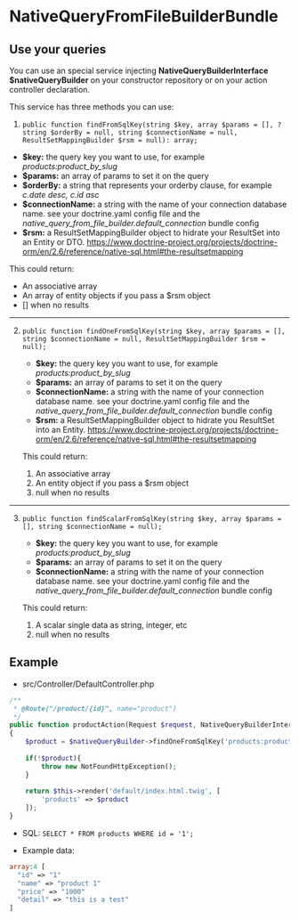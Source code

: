 NativeQueryFromFileBuilderBundle
================================

Use your queries
----------------

You can use an special service injecting **NativeQueryBuilderInterface $nativeQueryBuilder** 
on your constructor repository or on your action controller declaration.

This service has three methods you can use:

1. `public function findFromSqlKey(string $key, array $params = [], ?string $orderBy = null, string $connectionName = null, ResultSetMappingBuilder $rsm = null): array;`

  - **$key:** the query key you want to use, for example *products:product_by_slug*
  - **$params:** an array of params to set it on the query
  - **$orderBy:** a string that represents your orderby clause, for example *c.date desc, c.id asc*
  - **$connectionName:** a string with the name of your connection database name. see your doctrine.yaml config file and the *native_query_from_file_builder.default_connection* bundle config 
  - **$rsm:** a ResultSetMappingBuilder object to hidrate your ResultSet into an Entity or DTO. https://www.doctrine-project.org/projects/doctrine-orm/en/2.6/reference/native-sql.html#the-resultsetmapping

  This could return:

  - An associative array
  - An array of entity objects if you pass a $rsm object
  - [] when no results

---

2. `public function findOneFromSqlKey(string $key, array $params = [], string $connectionName = null, ResultSetMappingBuilder $rsm = null);`

      - **$key:** the query key you want to use, for example *products:product_by_slug*
      - **$params:** an array of params to set it on the query
      - **$connectionName:** a string with the name of your connection database name. see your doctrine.yaml config file and the *native_query_from_file_builder.default_connection* bundle config
      - **$rsm:** a ResultSetMappingBuilder object to hidrate you ResultSet into an Entity. https://www.doctrine-project.org/projects/doctrine-orm/en/2.6/reference/native-sql.html#the-resultsetmapping

      This could return:

      1. An associative array 
      2. An entity object if you pass a $rsm object
      3. null when no results

---

3. `public function findScalarFromSqlKey(string $key, array $params = [], string $connectionName = null);`

   - **$key:** the query key you want to use, for example *products:product_by_slug*
   - **$params:** an array of params to set it on the query
   - **$connectionName:** a string with the name of your connection database name. see your doctrine.yaml config file and the *native_query_from_file_builder.default_connection* bundle config

   This could return:

   1. A scalar single data as string, integer, etc
   2. null when no results

## Example

- src/Controller/DefaultController.php

```php
/**
 * @Route("/product/{id}", name="product")
 */
public function productAction(Request $request, NativeQueryBuilderInterface $nativeQueryBuilder, $id)
{
    $product = $nativeQueryBuilder->findOneFromSqlKey('products:product_by_slug', ['id' => $id]);
    
    if(!$product){
        throw new NotFoundHttpException();
    }
    
    return $this->render('default/index.html.twig', [
        'products' => $product
    ]);
}
```

- SQL: `SELECT * FROM products WHERE id = '1';`

- Example data:

```php
array:4 [
  "id" => "1"
  "name" => "product 1"
  "price" => "1000"
  "detail" => "this is a test"
]
```
